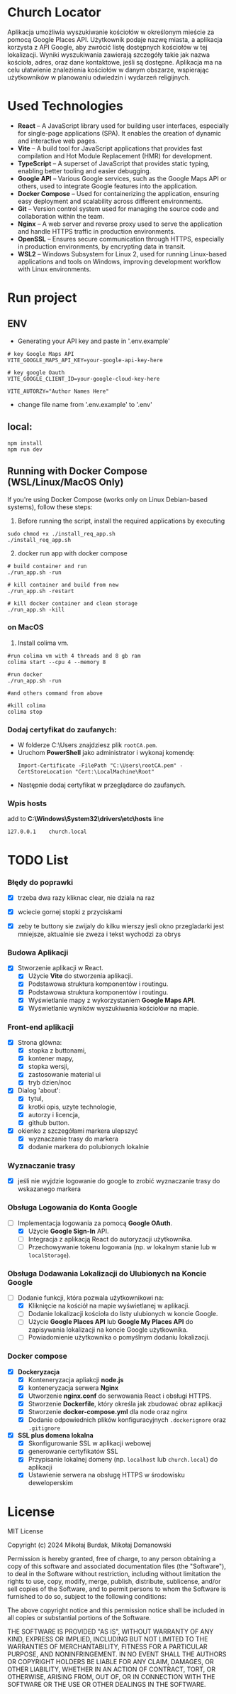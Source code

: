 # Church Locator

Aplikacja umożliwia wyszukiwanie kościołów w określonym mieście za pomocą Google Places API. Użytkownik podaje nazwę miasta, a aplikacja korzysta z API Google, aby zwrócić listę dostępnych kościołów w tej lokalizacji. Wyniki wyszukiwania zawierają szczegóły takie jak nazwa kościoła, adres, oraz dane kontaktowe, jeśli są dostępne. Aplikacja ma na celu ułatwienie znalezienia kościołów w danym obszarze, wspierając użytkowników w planowaniu odwiedzin i wydarzeń religijnych.

# Used Technologies

- **React** – A JavaScript library used for building user interfaces, especially for single-page applications (SPA). It enables the creation of dynamic and interactive web pages.
- **Vite** – A build tool for JavaScript applications that provides fast compilation and Hot Module Replacement (HMR) for development.
- **TypeScript** – A superset of JavaScript that provides static typing, enabling better tooling and easier debugging.
- **Google API** – Various Google services, such as the Google Maps API or others, used to integrate Google features into the application.
- **Docker Compose** – Used for containerizing the application, ensuring easy deployment and scalability across different environments.
- **Git** – Version control system used for managing the source code and collaboration within the team.
- **Nginx** – A web server and reverse proxy used to serve the application and handle HTTPS traffic in production environments.
- **OpenSSL** – Ensures secure communication through HTTPS, especially in production environments, by encrypting data in transit.
- **WSL2** – Windows Subsystem for Linux 2, used for running Linux-based applications and tools on Windows, improving development workflow with Linux environments.

# Run project
## ENV
 - Generating your API key and paste in '.env.example'
```
# key Google Maps API
VITE_GOOGLE_MAPS_API_KEY=your-google-api-key-here

# key google Oauth
VITE_GOOGLE_CLIENT_ID=your-google-cloud-key-here

VITE_AUTORZY="Author Names Here"
```
 - change file name from '.env.example' to '.env'

## local:
```
npm install
npm run dev
```

## Running with Docker Compose (WSL/Linux/MacOS Only)

If you're using Docker Compose (works only on Linux Debian-based systems), follow these steps:
1. Before running the script, install the required applications by executing
```
sudo chmod +x ./install_req_app.sh
./install_req_app.sh
```

2. docker run app with docker compose
```
# build container and run
./run_app.sh -run

# kill container and build from new
./run_app.sh -restart

# kill docker container and clean storage
./run_app.sh -kill
```

### on MacOS
1. Install colima vm.
```
#run colima vm with 4 threads and 8 gb ram
colima start --cpu 4 --memory 8

#run docker
./run_app.sh -run

#and others command from above

#kill colima
colima stop
```

### Dodaj certyfikat do zaufanych:
  - W folderze C:\Users znajdziesz plik `rootCA.pem`.
  - Uruchom **PowerShell** jako administrator i wykonaj komendę:
    ```
    Import-Certificate -FilePath "C:\Users\rootCA.pem" -CertStoreLocation "Cert:\LocalMachine\Root"
    ```
  - Następnie dodaj certyfikat w przeglądarce do zaufanych.

### Wpis hosts
add to **C:\Windows\System32\drivers\etc\hosts** line 
```
127.0.0.1    church.local
```

# TODO List

### Błędy do poprawki
- [x] trzeba dwa razy kliknac clear, nie dziala na raz
- [x] wciecie gornej stopki z przyciskami
- [x] zeby te buttony sie zwijaly do kilku wierszy jesli okno przegladarki jest mniejsze, aktualnie sie zweza i tekst wychodzi za obrys


### Budowa Aplikacji
- [x] Stworzenie aplikacji w React.
  - [x] Użycie **Vite** do stworzenia aplikacji.
  - [x] Podstawowa struktura komponentów i routingu.
  - [x] Podstawowa struktura komponentów i routingu.
  - [x] Wyświetlanie mapy z wykorzystaniem **Google Maps API**.
  - [x] Wyświetlanie wyników wyszukiwania kościołów na mapie.

### Front-end aplikacji
- [x] Strona glówna:
  - [x] stopka z buttonami,
  - [x] kontener mapy,
  - [x] stopka wersji,
  - [x] zastosowanie material ui
  - [x] tryb dzien/noc
- [x] Dialog 'about':
  - [x] tytul,
  - [x] krotki opis, uzyte technologie,
  - [x] autorzy i licencja,
  - [x] github button.
- [x] okienko z szczegółami markera ulepszyć
  - [x] wyznaczanie trasy do markera
  - [x] dodanie markera do polubionych lokalnie

### Wyznaczanie trasy
- [x] jeśli nie wyjdzie logowanie do google to zrobić wyznaczanie trasy do wskazanego markera

### Obsługa Logowania do Konta Google
- [ ] Implementacja logowania za pomocą **Google OAuth**.
  - [x] Użycie **Google Sign-In** API.
  - [ ] Integracja z aplikacją React do autoryzacji użytkownika.
  - [ ] Przechowywanie tokenu logowania (np. w lokalnym stanie lub w `localStorage`).

### Obsługa Dodawania Lokalizacji do Ulubionych na Koncie Google
- [ ] Dodanie funkcji, która pozwala użytkownikowi na:
  - [x] Kliknięcie na kościół na mapie wyświetlanej w aplikacji.
  - [ ] Dodanie lokalizacji kościoła do listy ulubionych w koncie Google.
  - [ ] Użycie **Google Places API** lub **Google My Places API** do zapisywania lokalizacji na koncie Google użytkownika.
  - [ ] Powiadomienie użytkownika o pomyślnym dodaniu lokalizacji.

### Docker compose
- [x] **Dockeryzacja**
    - [x] Konteneryzacja apliakcji **node.js**
    - [x] konteneryzacja serwera **Nginx**
    - [x] Utworzenie **nginx.conf** do serwowania React i obsługi HTTPS.
    - [x] Stworzenie **Dockerfile**, który określa jak zbudować obraz aplikacji
    - [x] Stworzenie **docker-compose.yml** dla node oraz nginx
    - [x] Dodanie odpowiednich plików konfiguracyjnych `.dockerignore` oraz `.gitignore`

- [x] **SSL plus domena lokalna**
    - [x] Skonfigurowanie SSL w aplikacji webowej
    - [x] generowanie certyfikatów SSL
    - [x] Przypisanie lokalnej domeny (np. `localhost` lub `church.local`) do aplikacji
    - [x] Ustawienie serwera na obsługę HTTPS w środowisku deweloperskim

# License 
MIT License

Copyright (c) 2024 Mikołaj Burdak, Mikołaj Domanowski

Permission is hereby granted, free of charge, to any person obtaining a copy of this software and associated documentation files (the "Software"), to deal in the Software without restriction, including without limitation the rights to use, copy, modify, merge, publish, distribute, sublicense, and/or sell copies of the Software, and to permit persons to whom the Software is furnished to do so, subject to the following conditions:

The above copyright notice and this permission notice shall be included in all copies or substantial portions of the Software.

THE SOFTWARE IS PROVIDED "AS IS", WITHOUT WARRANTY OF ANY KIND, EXPRESS OR IMPLIED, INCLUDING BUT NOT LIMITED TO THE WARRANTIES OF MERCHANTABILITY, FITNESS FOR A PARTICULAR PURPOSE, AND NONINFRINGEMENT. IN NO EVENT SHALL THE AUTHORS OR COPYRIGHT HOLDERS BE LIABLE FOR ANY CLAIM, DAMAGES, OR OTHER LIABILITY, WHETHER IN AN ACTION OF CONTRACT, TORT, OR OTHERWISE, ARISING FROM, OUT OF, OR IN CONNECTION WITH THE SOFTWARE OR THE USE OR OTHER DEALINGS IN THE SOFTWARE.
